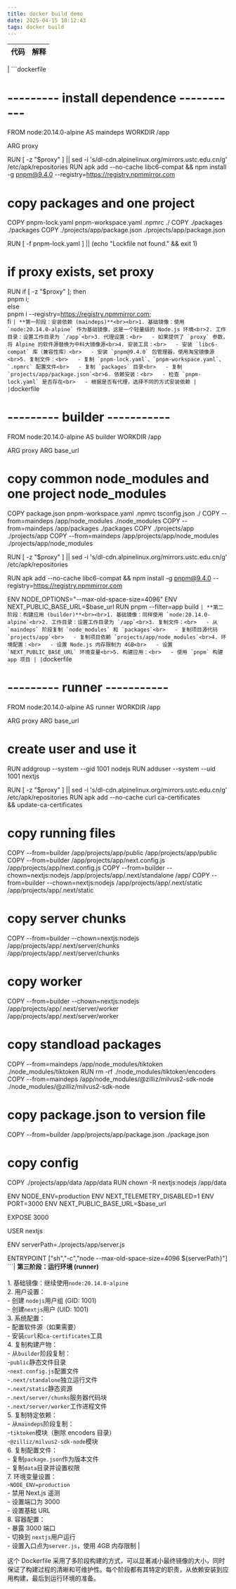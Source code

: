 ```yaml
---
title: docker build demo
date: 2025-04-15 18:12:43
tags: docker build
---
```


| 代码 | 解释 |
| ---- | ---- |

| ```dockerfile

# --------- install dependence -----------

FROM node:20.14.0-alpine AS maindeps
WORKDIR /app

ARG proxy

RUN [ -z "$proxy" ] || sed -i 's/dl-cdn.alpinelinux.org/mirrors.ustc.edu.cn/g' /etc/apk/repositories
RUN apk add --no-cache libc6-compat && npm install -g pnpm@9.4.0 --registry=https://registry.npmmirror.com

# copy packages and one project

COPY pnpm-lock.yaml pnpm-workspace.yaml .npmrc ./
COPY ./packages ./packages
COPY ./projects/app/package.json ./projects/app/package.json

RUN [ -f pnpm-lock.yaml ] || (echo "Lockfile not found." && exit 1)

# if proxy exists, set proxy

RUN if [ -z "$proxy" ]; then \
 pnpm i; \
 else \
 pnpm i --registry=https://registry.npmmirror.com; \
 fi
`` | **第一阶段：安装依赖 (maindeps)**<br><br>1. 基础镜像：使用 `node:20.14.0-alpine` 作为基础镜像，这是一个轻量级的 Node.js 环境<br>2. 工作目录：设置工作目录为 `/app`<br>3. 代理设置：<br>   - 如果提供了 `proxy` 参数，将 Alpine 的软件源替换为中科大镜像源<br>4. 安装工具：<br>   - 安装 `libc6-compat` 库（兼容性库）<br>   - 安装 `pnpm@9.4.0` 包管理器，使用淘宝镜像源<br>5. 复制文件：<br>   - 复制 `pnpm-lock.yaml`、`pnpm-workspace.yaml`、`.npmrc` 配置文件<br>   - 复制 `packages` 目录<br>   - 复制 `projects/app/package.json`<br>6. 依赖安装：<br>   - 检查 `pnpm-lock.yaml` 是否存在<br>   - 根据是否有代理，选择不同的方式安装依赖 |
| ``dockerfile

# --------- builder -----------

FROM node:20.14.0-alpine AS builder
WORKDIR /app

ARG proxy
ARG base_url

# copy common node_modules and one project node_modules

COPY package.json pnpm-workspace.yaml .npmrc tsconfig.json ./
COPY --from=maindeps /app/node_modules ./node_modules
COPY --from=maindeps /app/packages ./packages
COPY ./projects/app ./projects/app
COPY --from=maindeps /app/projects/app/node_modules ./projects/app/node_modules

RUN [ -z "$proxy" ] || sed -i 's/dl-cdn.alpinelinux.org/mirrors.ustc.edu.cn/g' /etc/apk/repositories

RUN apk add --no-cache libc6-compat && npm install -g pnpm@9.4.0 --registry=https://registry.npmmirror.com

ENV NODE_OPTIONS="--max-old-space-size=4096"
ENV NEXT_PUBLIC_BASE_URL=$base_url
RUN pnpm --filter=app build
`` | **第二阶段：构建应用 (builder)**<br><br>1. 基础镜像：同样使用 `node:20.14.0-alpine`<br>2. 工作目录：设置工作目录为 `/app`<br>3. 复制文件：<br>   - 从 `maindeps` 阶段复制 `node_modules` 和 `packages`<br>   - 复制项目源代码 `projects/app`<br>   - 复制项目依赖 `projects/app/node_modules`<br>4. 环境配置：<br>   - 设置 Node.js 内存限制为 4GB<br>   - 设置 `NEXT_PUBLIC_BASE_URL` 环境变量<br>5. 构建应用：<br>   - 使用 `pnpm` 构建 app 项目 |
| ``dockerfile

# --------- runner -----------

FROM node:20.14.0-alpine AS runner
WORKDIR /app

ARG proxy
ARG base_url

# create user and use it

RUN addgroup --system --gid 1001 nodejs
RUN adduser --system --uid 1001 nextjs

RUN [ -z "$proxy" ] || sed -i 's/dl-cdn.alpinelinux.org/mirrors.ustc.edu.cn/g' /etc/apk/repositories
RUN apk add --no-cache curl ca-certificates \
 && update-ca-certificates

# copy running files

COPY --from=builder /app/projects/app/public /app/projects/app/public
COPY --from=builder /app/projects/app/next.config.js /app/projects/app/next.config.js
COPY --from=builder --chown=nextjs:nodejs /app/projects/app/.next/standalone /app/
COPY --from=builder --chown=nextjs:nodejs /app/projects/app/.next/static /app/projects/app/.next/static

# copy server chunks

COPY --from=builder --chown=nextjs:nodejs /app/projects/app/.next/server/chunks /app/projects/app/.next/server/chunks

# copy worker

COPY --from=builder --chown=nextjs:nodejs /app/projects/app/.next/server/worker /app/projects/app/.next/server/worker

# copy standload packages

COPY --from=maindeps /app/node_modules/tiktoken ./node_modules/tiktoken
RUN rm -rf ./node_modules/tiktoken/encoders
COPY --from=maindeps /app/node_modules/@zilliz/milvus2-sdk-node ./node_modules/@zilliz/milvus2-sdk-node

# copy package.json to version file

COPY --from=builder /app/projects/app/package.json ./package.json

# copy config

COPY ./projects/app/data /app/data
RUN chown -R nextjs:nodejs /app/data

ENV NODE_ENV=production
ENV NEXT_TELEMETRY_DISABLED=1
ENV PORT=3000
ENV NEXT_PUBLIC_BASE_URL=$base_url

EXPOSE 3000

USER nextjs

ENV serverPath=./projects/app/server.js

ENTRYPOINT ["sh","-c","node --max-old-space-size=4096 ${serverPath}"]
```| **第三阶段：运行环境 (runner)**<br><br>1. 基础镜像：继续使用`node:20.14.0-alpine`<br>2. 用户设置：<br>   - 创建 `nodejs`用户组 (GID: 1001)<br>   - 创建`nextjs`用户 (UID: 1001)<br>3. 系统配置：<br>   - 配置软件源（如果需要）<br>   - 安装`curl`和`ca-certificates`工具<br>4. 复制构建产物：<br>   - 从`builder`阶段复制：<br>     -`public`静态文件目录<br>     -`next.config.js`配置文件<br>     -`.next/standalone`独立运行文件<br>     -`.next/static`静态资源<br>     -`.next/server/chunks`服务器代码块<br>     -`.next/server/worker`工作进程文件<br>5. 复制特定依赖：<br>   - 从`maindeps`阶段复制：<br>     -`tiktoken`模块（删除 encoders 目录）<br>     -`@zilliz/milvus2-sdk-node`模块<br>6. 复制配置文件：<br>   - 复制`package.json`作为版本文件<br>   - 复制`data`目录并设置权限<br>7. 环境变量设置：<br>   -`NODE_ENV=production`<br>   - 禁用 Next.js 遥测<br>   - 设置端口为 3000<br>   - 设置基础 URL<br>8. 容器配置：<br>   - 暴露 3000 端口<br>   - 切换到 `nextjs`用户运行<br>   - 设置入口点为`server.js`，使用 4GB 内存限制 |

这个 Dockerfile 采用了多阶段构建的方式，可以显著减小最终镜像的大小，同时保证了构建过程的清晰和可维护性。每个阶段都有其特定的职责，从依赖安装到应用构建，最后到运行环境的准备。
